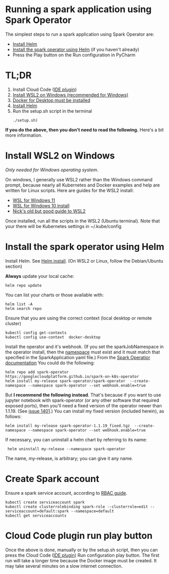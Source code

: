 # Running a spark application using Spark Operator
The simplest steps to run a spark application using Spark Operator are:
* [Install Helm](https://helm.sh/docs/intro/install/)
* [Install the spark operator using Helm](#Install-the-spark-operator-using-Helm) (if you haven't already)
* Press the Play button on the Run configuration in PyCharm

# TL;DR
1. Install Cloud Code ([IDE plugin](https://cloud.google.com/code/docs))
2. [Install WSL2 on Windows (recommended for Windows)](#Install-WSL2-on-Windows)
3. [Docker for Desktop must be installed](https://docs.docker.com/desktop/)
4. [Install Helm](https://helm.sh/docs/intro/install/)
5. Run the setup.sh script in the terminal
    ```shell
    ./setup.sh)
    ```

**If you do the above, then you don't need to read the following.**
Here's a bit more information.

# Install WSL2 on Windows
*Only needed for Windows operating system*.

On windows, I generally use WSL2 rather than the Windows command prompt, 
because nearly all Kubernetes and Docker examples and help are written for Linux scripts. 
Here are guides for the WSL2 install:
* [WSL for Windows 11](https://pureinfotech.com/install-wsl-windows-11/)
* [WSL for Windows 10 install](https://ubuntu.com/tutorials/install-ubuntu-on-wsl2-on-windows-10#1-overview)
* [Nick's old but good guide to WSL2](https://nickjanetakis.com/blog/a-linux-dev-environment-on-windows-with-wsl-2-docker-desktop-and-more)

Once installed, run all the scripts in the WSL2 (Ubuntu  terminal).
Note that your there will be Kubernetes settings in ~/.kube/config

# Install the spark operator using Helm
Install Helm. See [Helm install](https://helm.sh/docs/intro/install/).
(On WSL2 or Linux, follow the Debian/Ubuntu section)

**Always** update your local cache:
```shell
helm repo update
```
You can list your charts or those available with:
```shell
helm list -A
helm search repo
```

Ensure that you are using the correct context (local desktop or remote cluster)
```shell
kubectl config get-contexts
kubectl config use-context  docker-desktop
```

Install the operator and it's webhook. (If you set the sparkJobNamespace in the operator install, 
then the [namespace](https://kubernetes.io/docs/tasks/administer-cluster/namespaces-walkthrough/) must exist and it 
must match that specified in the SparkApplication yaml file.)
From the [Spark Operatior documentation](https://github.com/GoogleCloudPlatform/spark-on-k8s-operator/blob/master/docs/quick-start-guide.md)
You could do the following:
```shell
helm repo add spark-operator https://googlecloudplatform.github.io/spark-on-k8s-operator
helm install my-release spark-operator/spark-operator  --create-namespace --namespace spark-operator --set webhook.enable=true
```
But **I recommend the following instead**. That's because if you want to use jupyter notebook with spark-operator
(or any other software that required exposed ports),
then you'll need a fixed version of the operator newer than 1.1.19. (See [issue 1401](https://github.com/GoogleCloudPlatform/spark-on-k8s-operator/issues/1404).)
You can install my fixed version (included herein), as follows:
```shell
helm install my-release spark-operator-1.1.19_fixed.tgz  --create-namespace --namespace spark-operator --set webhook.enable=true
```

If necessary, you can uninstall a helm chart by referring to its name:
```shell
 helm uninstall my-release --namespace spark-operator
```
The name, my-release, is arbitrary; you can give it any name.


# Create Spark account
Ensure a spark service account, according to [RBAC guide](https://spark.apache.org/docs/latest/running-on-kubernetes.html).
```shell
kubectl create serviceaccount spark
kubectl create clusterrolebinding spark-role --clusterrole=edit --serviceaccount=default:spark --namespace=default
kubectl get serviceaccounts
```

# Cloud Code plugin run play button
Once the above is done, manually or by the setup.sh script, then you can press the Cloud Code ([IDE plugin](https://cloud.google.com/code/docs)) 
Run configuration play button. The first run will take a longer time because the Docker image must be created. 
It may take several minutes on a slow internet connection.

